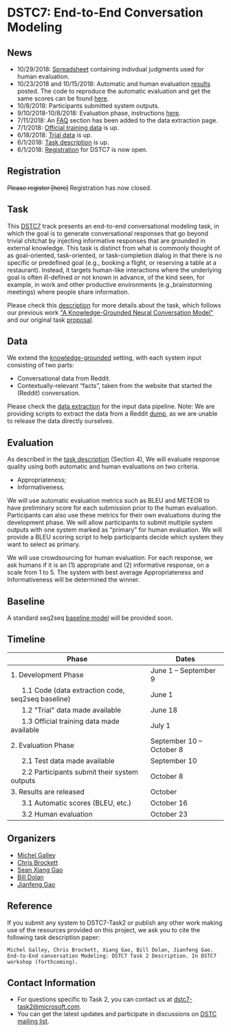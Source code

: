 # DSTC7: End-to-End Conversation Modeling


## News
* 10/29/2018: [Spreadsheet](https://github.com/DSTC-MSR-NLP/DSTC7-End-to-End-Conversation-Modeling/blob/master/evaluation/dstc7-task2-individual_judgments.xlsx) containing indivdual judgments used for human evaluation.
* 10/23/2018 and 10/15/2018: Automatic and human evaluation [results](https://github.com/DSTC-MSR-NLP/DSTC7-End-to-End-Conversation-Modeling/blob/master/evaluation/dstc7-task2-scores.xlsx) posted. The code to reproduce the automatic evaluation and get the same scores can be found [here](https://github.com/DSTC-MSR-NLP/DSTC7-End-to-End-Conversation-Modeling/blob/master/evaluation/src/README.md). 
* 10/8/2018: Participants submitted system outputs.
* 9/10/2018-10/8/2018: Evaluation phase, instructions [here](https://github.com/DSTC-MSR-NLP/DSTC7-End-to-End-Conversation-Modeling/tree/master/evaluation).
* 7/11/2018: An [FAQ](https://github.com/DSTC-MSR-NLP/DSTC7-End-to-End-Conversation-Modeling/tree/master/data_extraction#FAQ) section has been added to the data extraction page. 
* 7/1/2018: [Official training data](https://github.com/DSTC-MSR-NLP/DSTC7-End-to-End-Conversation-Modeling/tree/master/data_extraction) is up.
* 6/18/2018: [Trial data](https://github.com/DSTC-MSR-NLP/DSTC7-End-to-End-Conversation-Modeling/tree/master/data_extraction/trial) is up.
* 6/1/2018: [Task description](https://github.com/DSTC-MSR-NLP/DSTC7-End-to-End-Conversation-Modeling/blob/master/doc/DSTC7_task2.pdf) is up.
* 6/1/2018: [Registration](https://docs.google.com/forms/d/e/1FAIpQLSf4aoCdtLsnFr_AKfp3tnTy4OUCITy5avcEEpUHJ9oZ5ZFvbg/viewform) for DSTC7 is now open.

## Registration

~~Please register [here]~~ Registration has now closed.

## Task
This [DSTC7](http://workshop.colips.org/dstc7/) track presents an end-to-end conversational modeling task, in which the goal is to generate conversational responses that go beyond trivial chitchat by injecting informative responses that are grounded in external knowledge. This task is distinct from what is commonly thought of as goal-oriented, task-oriented, or task-completion dialog in that there is no specific or predefined goal (e.g., booking a flight, or reserving a table at a restaurant). Instead, it targets human-like interactions where the underlying goal is often ill-defined or not known in advance, of the kind seen, for example, in work and other productive environments (e.g.,brainstorming meetings) where people share information.

Please check this [description](https://github.com/DSTC-MSR-NLP/DSTC7-End-to-End-Conversation-Modeling/blob/master/doc/DSTC7_task2.pdf) for more details about the task, which follows our previous work ["A Knowledge-Grounded Neural Conversation Model"](https://arxiv.org/abs/1702.01932) and our original task [proposal](https://github.com/DSTC-MSR-NLP/DSTC7-End-to-End-Conversation-Modeling/blob/master/doc/proposal.pdf).

## Data
We extend the [knowledge-grounded](https://arxiv.org/abs/1702.01932) setting, with each system input consisting of two parts: 
* Conversational data from Reddit.  
* Contextually-relevant “facts”, taken from the website that started the (Reddit) conversation.

Please check the [data extraction](https://github.com/DSTC-MSR/DSTC7-End-to-End-Conversation-Modeling/tree/master/data_extraction) for the input data pipeline. Note: We are providing scripts to extract the data from a Reddit [dump](http://files.pushshift.io/reddit/comments/), as we are unable to release the data directly ourselves. 

## Evaluation
As described in the [task description](http://workshop.colips.org/dstc7/proposals/DSTC7-MSR_end2end.pdf) (Section 4), We will evaluate response quality using both automatic and human evaluations on two criteria.
* Appropriateness;
* Informativeness.

We will use automatic evaluation metrics such as BLEU and METEOR to have preliminary score for each submission prior to the human evaluation. Participants can also use these metrics for their own evaluations during the development phase. We will allow participants to submit multiple system outputs with one system marked as “primary” for human evaluation. We will provide a BLEU scoring script to help participants decide which system they want to select as primary. 

We will use crowdsourcing for human evaluation. For each response, we ask humans if it is an (1) appropriate and (2) informative response, on a scale from 1 to 5. The system with best average Appropriateness and Informativeness will be determined the winner.

## Baseline
A standard seq2seq [baseline model](https://github.com/DSTC-MSR/DSTC7-End-to-End-Conversation-Modeling/tree/master/baseline) will be provided soon.

## Timeline
|Phase|Dates|
| ------ | -------------- |
|1. Development Phase|June 1 – September 9|
|&nbsp;&nbsp;&nbsp;&nbsp;&nbsp;&nbsp;1.1 Code (data extraction code, seq2seq baseline)|June 1|
|&nbsp;&nbsp;&nbsp;&nbsp;&nbsp;&nbsp;1.2 "Trial" data made available|June 18|
|&nbsp;&nbsp;&nbsp;&nbsp;&nbsp;&nbsp;1.3 Official training data made available| July 1|
|2. Evaluation Phase|September 10 – October 8|
|&nbsp;&nbsp;&nbsp;&nbsp;&nbsp;&nbsp;2.1 Test data made available|September 10|
|&nbsp;&nbsp;&nbsp;&nbsp;&nbsp;&nbsp;2.2 Participants submit their system outputs|October 8|
|3. Results are released|October|
|&nbsp;&nbsp;&nbsp;&nbsp;&nbsp;&nbsp;3.1 Automatic scores (BLEU, etc.)|October 16|
|&nbsp;&nbsp;&nbsp;&nbsp;&nbsp;&nbsp;3.2 Human evaluation|October 23|

## Organizers
* [Michel Galley](https://www.microsoft.com/en-us/research/people/mgalley/)
* [Chris Brockett](https://www.microsoft.com/en-us/research/people/chrisbkt/)
* [Sean Xiang Gao](https://www.linkedin.com/in/gxiang1228/)
* [Bill Dolan](https://www.microsoft.com/en-us/research/people/billdol/)
* [Jianfeng Gao](https://www.microsoft.com/en-us/research/people/jfgao/)

## Reference
If you submit any system to DSTC7-Task2 or publish any other work making use of the resources provided on this project, we ask you to cite the following task description paper:

```Michel Galley, Chris Brockett, Xiang Gao, Bill Dolan, Jianfeng Gao. End-to-End conversation Modeling: DSTC7 Task 2 Description. In DSTC7 workshop (forthcoming).```

## Contact Information
* For questions specific to Task 2, you can contact us at <dstc7-task2@microsoft.com>.
* You can get the latest updates and participate in discussions on [DSTC mailing list](http://workshop.colips.org/dstc7/contact.html).
